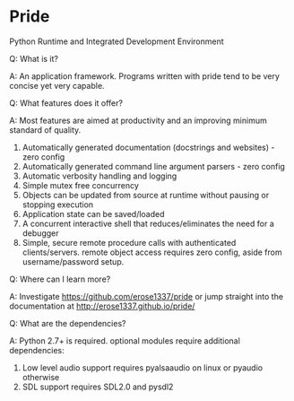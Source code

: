 Pride
=========================
Python Runtime and Integrated Development Environment

Q: What is it?

A: An application framework. Programs written with pride tend to be very concise
   yet very capable.
    
Q: What features does it offer?

A: Most features are aimed at productivity and an improving minimum standard of quality.
   1. Automatically generated documentation (docstrings and websites) - zero config
   2. Automatically generated command line argument parsers - zero config
   3. Automatic verbosity handling and logging 
   4. Simple mutex free concurrency 
   5. Objects can be updated from source at runtime without pausing or stopping execution
   6. Application state can be saved/loaded
   7. A concurrent interactive shell that reduces/eliminates the need for a debugger
   8. Simple, secure remote procedure calls with authenticated clients/servers. 
      remote object access requires zero config, aside from username/password setup.
   
Q: Where can I learn more?

A: Investigate https://github.com/erose1337/pride or jump straight into the documentation
   at http://erose1337.github.io/pride/
  
Q: What are the dependencies?
    
A: Python 2.7+ is required. optional modules require additional dependencies:
   1. Low level audio support requires pyalsaaudio on linux or pyaudio otherwise
   2. SDL support requires SDL2.0 and pysdl2